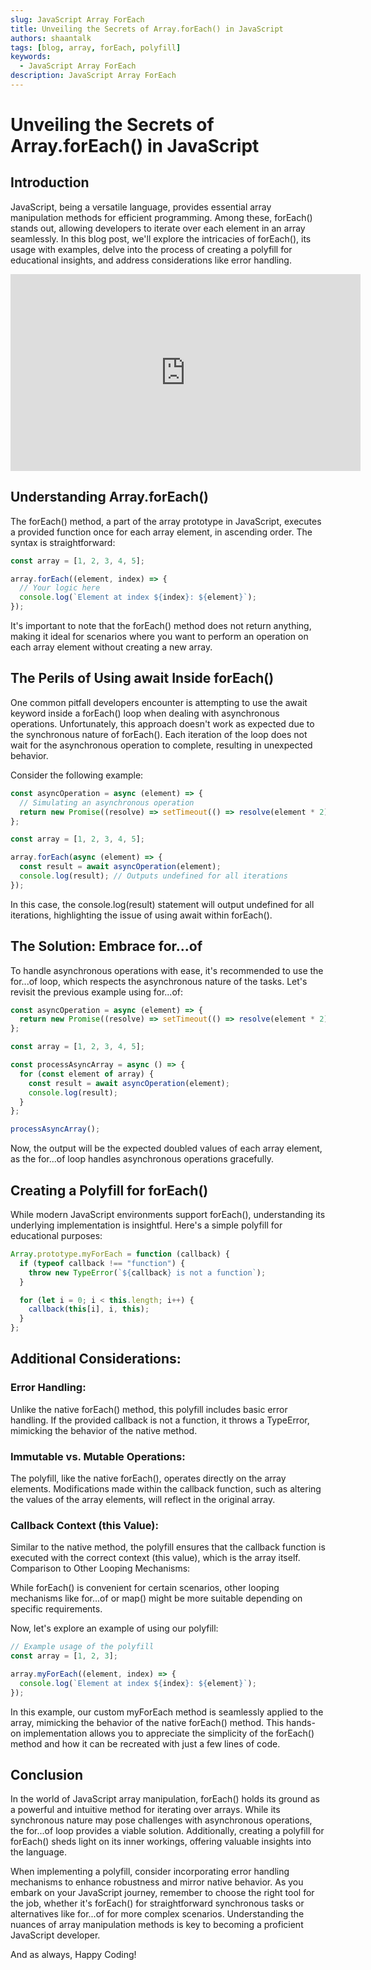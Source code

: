 ```yaml
---
slug: JavaScript Array ForEach
title: Unveiling the Secrets of Array.forEach() in JavaScript
authors: shaantalk
tags: [blog, array, forEach, polyfill]
keywords:
  - JavaScript Array ForEach
description: JavaScript Array ForEach
---
```


# Unveiling the Secrets of Array.forEach() in JavaScript

## Introduction

JavaScript, being a versatile language, provides essential array manipulation methods for efficient programming. Among these, forEach() stands out, allowing developers to iterate over each element in an array seamlessly. In this blog post, we'll explore the intricacies of forEach(), its usage with examples, delve into the process of creating a polyfill for educational insights, and address considerations like error handling.

<iframe width="560" height="315" src="https://www.youtube.com/embed/S0mKEFUlCls?si=TCjy7_gNrthQ0TNA" title="YouTube video player" frameborder="0" allow="accelerometer; autoplay; clipboard-write; encrypted-media; gyroscope; picture-in-picture; web-share" allowfullscreen></iframe>

## Understanding Array.forEach()

The forEach() method, a part of the array prototype in JavaScript, executes a provided function once for each array element, in ascending order. The syntax is straightforward:

```js
const array = [1, 2, 3, 4, 5];

array.forEach((element, index) => {
  // Your logic here
  console.log(`Element at index ${index}: ${element}`);
});
```

It's important to note that the forEach() method does not return anything, making it ideal for scenarios where you want to perform an operation on each array element without creating a new array.

## The Perils of Using await Inside forEach()

One common pitfall developers encounter is attempting to use the await keyword inside a forEach() loop when dealing with asynchronous operations. Unfortunately, this approach doesn't work as expected due to the synchronous nature of forEach(). Each iteration of the loop does not wait for the asynchronous operation to complete, resulting in unexpected behavior.

Consider the following example:

```js
const asyncOperation = async (element) => {
  // Simulating an asynchronous operation
  return new Promise((resolve) => setTimeout(() => resolve(element * 2), 1000));
};

const array = [1, 2, 3, 4, 5];

array.forEach(async (element) => {
  const result = await asyncOperation(element);
  console.log(result); // Outputs undefined for all iterations
});
```

In this case, the console.log(result) statement will output undefined for all iterations, highlighting the issue of using await within forEach().

## The Solution: Embrace for...of

To handle asynchronous operations with ease, it's recommended to use the for...of loop, which respects the asynchronous nature of the tasks. Let's revisit the previous example using for...of:

```js
const asyncOperation = async (element) => {
  return new Promise((resolve) => setTimeout(() => resolve(element * 2), 1000));
};

const array = [1, 2, 3, 4, 5];

const processAsyncArray = async () => {
  for (const element of array) {
    const result = await asyncOperation(element);
    console.log(result);
  }
};

processAsyncArray();
```

Now, the output will be the expected doubled values of each array element, as the for...of loop handles asynchronous operations gracefully.

## Creating a Polyfill for forEach()

While modern JavaScript environments support forEach(), understanding its underlying implementation is insightful. Here's a simple polyfill for educational purposes:

```js
Array.prototype.myForEach = function (callback) {
  if (typeof callback !== "function") {
    throw new TypeError(`${callback} is not a function`);
  }

  for (let i = 0; i < this.length; i++) {
    callback(this[i], i, this);
  }
};
```

## Additional Considerations:

### Error Handling:

Unlike the native forEach() method, this polyfill includes basic error handling. If the provided callback is not a function, it throws a TypeError, mimicking the behavior of the native method.

### Immutable vs. Mutable Operations:

The polyfill, like the native forEach(), operates directly on the array elements. Modifications made within the callback function, such as altering the values of the array elements, will reflect in the original array.

### Callback Context (this Value):

Similar to the native method, the polyfill ensures that the callback function is executed with the correct context (this value), which is the array itself.
Comparison to Other Looping Mechanisms:

While forEach() is convenient for certain scenarios, other looping mechanisms like for...of or map() might be more suitable depending on specific requirements.

Now, let's explore an example of using our polyfill:

```js
// Example usage of the polyfill
const array = [1, 2, 3];

array.myForEach((element, index) => {
  console.log(`Element at index ${index}: ${element}`);
});
```

In this example, our custom myForEach method is seamlessly applied to the array, mimicking the behavior of the native forEach() method. This hands-on implementation allows you to appreciate the simplicity of the forEach() method and how it can be recreated with just a few lines of code.

## Conclusion

In the world of JavaScript array manipulation, forEach() holds its ground as a powerful and intuitive method for iterating over arrays. While its synchronous nature may pose challenges with asynchronous operations, the for...of loop provides a viable solution. Additionally, creating a polyfill for forEach() sheds light on its inner workings, offering valuable insights into the language.

When implementing a polyfill, consider incorporating error handling mechanisms to enhance robustness and mirror native behavior. As you embark on your JavaScript journey, remember to choose the right tool for the job, whether it's forEach() for straightforward synchronous tasks or alternatives like for...of for more complex scenarios. Understanding the nuances of array manipulation methods is key to becoming a proficient JavaScript developer.

And as always, Happy Coding!
